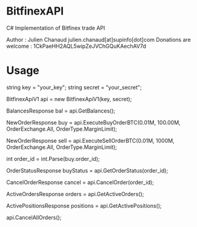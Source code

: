 BitfinexAPI
===========

C# Implementation of Bitfinex trade API

Author : Julien Chanaud julien.chanaud[at]supinfo[dot]com
Donations are welcome : 1CkPaeHH2AQL5wipZeJVChGQuKAechAV7d

Usage
=====

string key = "your_key";
string secret = "your_secret";

BitfinexApiV1 api = new BitfinexApiV1(key, secret);

BalancesResponse bal = api.GetBalances();

NewOrderResponse buy = api.ExecuteBuyOrderBTC(0.01M, 100.00M, OrderExchange.All, OrderType.MarginLimit);

NewOrderResponse sell = api.ExecuteSellOrderBTC(0.01M, 1000M, OrderExchange.All, OrderType.MarginLimit);

int order_id = int.Parse(buy.order_id);

OrderStatusResponse buyStatus = api.GetOrderStatus(order_id);

CancelOrderResponse cancel = api.CancelOrder(order_id);

ActiveOrdersResponse orders = api.GetActiveOrders();

ActivePositionsResponse positions = api.GetActivePositions();

api.CancelAllOrders();
